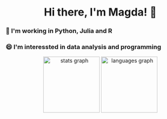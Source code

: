 <h1 align="center"> Hi there, I'm Magda! 👋 </h1>

<h3> 🔭 I'm working in Python, Julia and R </h3>
<h3> 😄 I'm interessted in data analysis and programming </h3>
<!--
Here are some ideas to get you started:
- 🔭 I’m currently working on ...
- 🌱 I’m currently learning ...
- 👯 I’m looking to collaborate on ...
- 🤔 I’m looking for help with ...
- 💬 Ask me about ...
- 📫 How to reach me: ...
- 😄 Pronouns: ...
- ⚡ Fun fact: ...
-->

<div align="center">
  <img src="https://github-readme-stats.vercel.app/api?username=maggszy&count_private=true&show_icons=true&theme=radical&hide_rank=false&include_all_commits=true" height="150" alt="stats graph"  />
  <img src="https://github-readme-stats.vercel.app/api/top-langs/?username=maggszy&hide=jupyter%20notebook&theme=radical" height="150" alt="languages graph"  />
</div>
